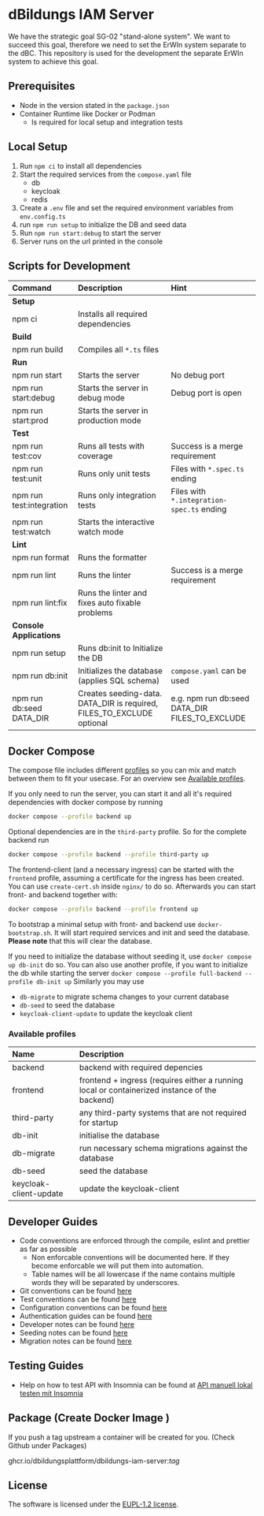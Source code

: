 # dBildungs IAM Server

We have the strategic goal SG-02 "stand-alone system". We want to succeed this goal, therefore we need to set the ErWIn system separate to the dBC. This repository is used for the development the separate ErWIn system to achieve this goal.

## Prerequisites

- Node in the version stated in the `package.json`
- Container Runtime like Docker or Podman
    - Is required for local setup and integration tests

## Local Setup

1. Run `npm ci` to install all dependencies
2. Start the required services from the `compose.yaml` file
    - db
    - keycloak
    - redis
3. Create a `.env` file and set the required environment variables from `env.config.ts`
4. run `npm run setup` to initialize the DB and seed data
5. Run `npm run start:debug` to start the server
6. Server runs on the url printed in the console

## Scripts for Development

| Command                  | Description                                                           | Hint                                           |
| :----------------------- | :-------------------------------------------------------------------- | :--------------------------------------------- |
| **Setup**                |                                                                       |                                                |
| npm ci                   | Installs all required dependencies                                    |                                                |
| **Build**                |                                                                       |                                                |
| npm run build            | Compiles all `*.ts` files                                             |                                                |
| **Run**                  |                                                                       |                                                |
| npm run start            | Starts the server                                                     | No debug port                                  |
| npm run start:debug      | Starts the server in debug mode                                       | Debug port is open                             |
| npm run start:prod       | Starts the server in production mode                                  |                                                |
| **Test**                 |                                                                       |                                                |
| npm run test:cov         | Runs all tests with coverage                                          | Success is a merge requirement                 |
| npm run test:unit        | Runs only unit tests                                                  | Files with `*.spec.ts` ending                  |
| npm run test:integration | Runs only integration tests                                           | Files with `*.integration-spec.ts` ending      |
| npm run test:watch       | Starts the interactive watch mode                                     |                                                |
| **Lint**                 |                                                                       |                                                |
| npm run format           | Runs the formatter                                                    |                                                |
| npm run lint             | Runs the linter                                                       | Success is a merge requirement                 |
| npm run lint:fix         | Runs the linter and fixes auto fixable problems                       |                                                |
| **Console Applications** |                                                                       |                                                |
| npm run setup            | Runs db:init to Initialize the DB                                     |                                                |
| npm run db:init          | Initializes the database (applies SQL schema)                         | `compose.yaml` can be used                     |
| npm run db:seed DATA_DIR | Creates seeding-data. DATA_DIR is required, FILES_TO_EXCLUDE optional | e.g. npm run db:seed DATA_DIR FILES_TO_EXCLUDE |

## Docker Compose

The compose file includes different [profiles](https://docs.docker.com/compose/how-tos/profiles/) so you can mix and match between them to fit your usecase. For an overview see [Available profiles](#available-profiles).

If you only need to run the server, you can start it and all it's required dependencies with docker compose by running

```sh
docker compose --profile backend up
```

Optional dependencies are in the `third-party` profile. So for the complete backend run

```sh
docker compose --profile backend --profile third-party up
```

The frontend-client (and a necessary ingress) can be started with the `frontend` profile, assuming a certificate for the ingress has been created. You can use `create-cert.sh` inside `nginx/` to do so. Afterwards you can start front- and backend together with:

```sh
docker compose --profile backend --profile frontend up
```

To bootstrap a minimal setup with front- and backend use `docker-bootstrap.sh`. It will start required services and init and seed the database. **Please note** that this will clear the database.

If you need to initialize the database without seeding it, use `docker compose up db-init` do so.
You can also use another profile, if you want to initialize the db while starting the server `docker compose --profile full-backend --profile db-init up`
Similarly you may use

- `db-migrate` to migrate schema changes to your current database
- `db-seed` to seed the database
- `keycloak-client-update` to update the keycloak client

### Available profiles

| Name                   | Description                                                                                   |
| :--------------------- | :-------------------------------------------------------------------------------------------- |
| backend                | backend with required depencies                                                               |
| frontend               | frontend + ingress (requires either a running local or containerized instance of the backend) |
| third-party            | any third-party systems that are not required for startup                                     |
| db-init                | initialise the database                                                                       |
| db-migrate             | run necessary schema migrations against the database                                          |
| db-seed                | seed the database                                                                             |
| keycloak-client-update | update the keycloak-client                                                                    |

## Developer Guides

- Code conventions are enforced through the compile, eslint and prettier as far as possible
    - Non enforcable conventions will be documented here. If they become enforcable we will put them into
      automation.
    - Table names will be all lowercase if the name contains multiple words they will be separated by
      underscores.
- Git conventions can be found [here](./docs/git.md)
- Test conventions can be found [here](./docs/tests.md)
- Configuration conventions can be found [here](./docs/config.md)
- Authentication guides can be found [here](./docs/auth.md)
- Developer notes can be found [here](./docs/developer-notes.md)
- Seeding notes can be found [here](./docs/seeding.md)
- Migration notes can be found [here](./docs/migration.md)

## Testing Guides

- Help on how to test API with Insomnia can be found at [API manuell lokal testen mit Insomnia](./docs/test-api-with-insomnia.md)

## Package (Create Docker Image )

If you push a tag upstream a container will be created for you. (Check Github under Packages)

ghcr.io/dbildungsplattform/dbildungs-iam-server:_tag_

## License

The software is licensed under the [EUPL-1.2 license](./LICENSE).
